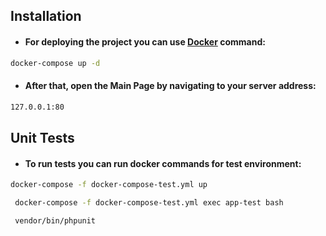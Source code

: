 ## Installation

- #### For deploying the project you can use [Docker](https://www.docker.com/) command:
```sh
docker-compose up -d
```

- #### After that, open the Main Page by navigating to your server address:
```sh
127.0.0.1:80
```
## Unit Tests

- #### To run tests you can run docker commands for test environment:
```sh
docker-compose -f docker-compose-test.yml up
```
```sh
 docker-compose -f docker-compose-test.yml exec app-test bash
```
```sh 
 vendor/bin/phpunit
```
